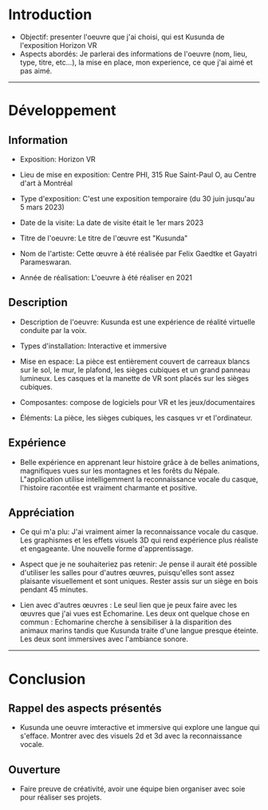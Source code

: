 # Introduction

- Objectif: presenter l'oeuvre que j'ai choisi, qui est Kusunda de l'exposition Horizon VR
- Aspects abordés: Je parlerai des informations de l'oeuvre (nom, lieu, type, titre, etc...), la mise en place, mon experience, ce que j'ai aimé et pas aimé.

_____________________________________________________________________________________________________________________________________________________________

# Développement

## Information

- Exposition: Horizon VR

- Lieu de mise en exposition: Centre PHI, 315 Rue Saint-Paul O, au Centre d'art à Montréal

- Type d'exposition: C'est une exposition temporaire (du 30 juin jusqu'au 5 mars 2023)

- Date de la visite: La date de visite était le 1er mars 2023

- Titre de l'oeuvre: Le titre de l'œuvre est "Kusunda"

- Nom de l'artiste: Cette œuvre à été réalisée par Felix Gaedtke et Gayatri Parameswaran.

- Année de réalisation: L'oeuvre à été réaliser en 2021

## Description

- Description de l'oeuvre: Kusunda est une expérience de réalité virtuelle conduite par la voix.

- Types d'installation: Interactive et immersive

- Mise en espace: La pièce est entièrement couvert de carreaux blancs sur le sol, le mur, le plafond, les sièges cubiques et un grand panneau lumineux. Les casques et la manette de VR sont placés sur les sièges cubiques.

- Composantes: compose de logiciels pour VR et les jeux/documentaires

- Éléments: La pièce, les sièges cubiques, les casques vr et l'ordinateur.

## Expérience

- Belle expérience en apprenant leur histoire grâce à de belles animations, magnifiques vues sur les montagnes et les forêts du Népale. L"application utilise intelligemment la reconnaissance vocale du casque, l'histoire racontée est vraiment charmante et positive.

## Appréciation

- Ce qui m'a plu: J'ai vraiment aimer la reconnaissance vocale du casque. Les graphismes et les effets visuels 3D qui rend expérience plus réaliste et engageante. Une nouvelle forme d'apprentissage.

- Aspect que je ne souhaiteriez pas retenir: Je pense il aurait été possible d'utiliser les salles pour d'autres œuvres, puisqu'elles sont assez plaisante visuellement et sont uniques. Rester assis sur un siège en bois pendant 45 minutes.

- Lien avec d'autres œuvres : Le seul lien que je peux faire avec les œuvres que j'ai vues est Echomarine. Les deux ont quelque chose en commun : Echomarine cherche à sensibiliser à la disparition des animaux marins tandis que Kusunda traite d'une langue presque éteinte. Les deux sont immersives avec l'ambiance sonore.

_____________________________________________________________________________________________________________________________________________________________

# Conclusion

## Rappel des aspects présentés

- Kusunda une oeuvre imteractive et immersive qui explore une langue qui s'efface. Montrer avec des visuels 2d et 3d avec la reconnaissance vocale.

## Ouverture

- Faire preuve de créativité, avoir une équipe bien organiser avec soie pour réaliser ses projets.











